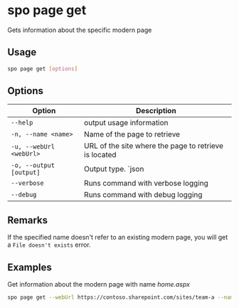 # spo page get

Gets information about the specific modern page

## Usage

```sh
spo page get [options]
```

## Options

Option|Description
------|-----------
`--help`|output usage information
`-n, --name <name>`|Name of the page to retrieve
`-u, --webUrl <webUrl>`|URL of the site where the page to retrieve is located
`-o, --output [output]`|Output type. `json|text`. Default `text`
`--verbose`|Runs command with verbose logging
`--debug`|Runs command with debug logging

## Remarks

If the specified name doesn't refer to an existing modern page, you will get a `File doesn't exists` error.

## Examples

Get information about the modern page with name _home.aspx_

```sh
spo page get --webUrl https://contoso.sharepoint.com/sites/team-a --name home.aspx
```
